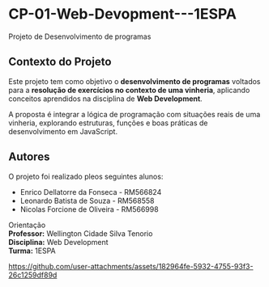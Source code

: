 # CP-01-Web-Devopment---1ESPA
Projeto de Desenvolvimento de programas

## Contexto do Projeto 
Este projeto tem como objetivo o **desenvolvimento de programas** voltados para a **resolução de exercícios no contexto de uma vinheria**, aplicando conceitos aprendidos na disciplina de **Web Development**.  

A proposta é integrar a lógica de programação com situações reais de uma vinheria, explorando estruturas, funções e boas práticas de desenvolvimento em JavaScript.

## Autores 
O projeto foi realizado pleos seguintes alunos:
- Enrico Dellatorre da Fonseca - RM566824
- Leonardo Batista de Souza - RM568558
- Nicolas Forcione de Oliveira - RM566998

Orientação  
**Professor:** Wellington Cidade Silva Tenorio  
**Disciplina:** Web Development  
**Turma:** 1ESPA 


https://github.com/user-attachments/assets/182964fe-5932-4755-93f3-26c1259df89d

